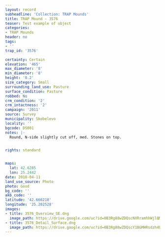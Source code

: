 ```yaml
---
layout: record
subheadline: 'Collection: TRAP Mounds'
title: TRAP Mound - 3576
teaser: Test example of object
categories:
- TRAP Mounds
header: no
tags:
- ''
trap_id: '3576'

certainty: Certain
elevation: '465'
max_diameter: '8'
min_diameter: '8'
height: '0.2'
size_category: Small
surrounding_land_use: Pasture
surface_condition: Pasture
robbed: No
crm_condition: '2'
crm_intactness: '2'
campaign: '2011'
source: Survey
municipality: Skobelevo
locality: ''
bgcode: DS001
notes: |-
  Round, N-side slightly cut off, med. Stones on top.


rights: standard


maps:
  lat: 42.6285
  lon: 25.2442
date: 2018-04-11
land_use_source: Photo
photo: Good
bg_code: ''
akb_code: ''
latitude: '42.666218'
longitude: '25.202528'
images:
- title: 3576_Overview_SE.dng
  image_path: https://drive.google.com/uc?id=0B3Rg88wZDQscNXRramhhWjlQMGc
- title: 3576_Detail_Surface.dng
  image_path: https://drive.google.com/uc?id=0B3Rg88wZDQscY1BGMHRsdzh4LWs
---
```

